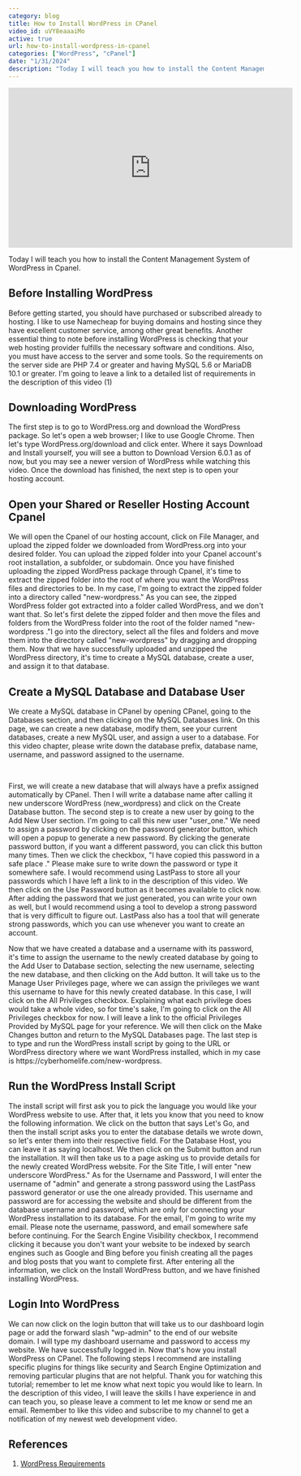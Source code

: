 ```yaml
---
category: blog
title: How to Install WordPress in CPanel
video_id: uVY8eaaaiMo
active: true
url: how-to-install-wordpress-in-cpanel
categories: ["WordPress", "cPanel"]
date: "1/31/2024"
description: "Today I will teach you how to install the Content Management System of WordPress in Cpanel. Before getting started, you should have purchased or subscribed already to hosting. I like to use Namecheap for buying domains and hosting since they have excellent customer service, among other great benefits. Another essential thing to note before installing WordPress is checking that your web hosting provider fulfills the necessary software and conditions. Also, you must have access to the server and some tools. So the requirements on the server side are PHP 7.4 or greater and having MySQL 5.6 or MariaDB 10.1 or greater."
---
```


<script type="application/ld+json">
{
  "@context": "https://schema.org",
  "@graph": [
    {
      "@type": "WebPage",
      "name": "How to Install WordPress in CPanel | Developer Gus",
      "url": "https://www.developergus.com/blog/how-to-install-wordpress-in-cpanel/"
    },
    {
      "@type": "BreadcrumbList",
      "@id": "https://www.developergus.com/blog/how-to-install-wordpress-in-cpanel/",
      "itemListElement": [
        {
          "@type": "ListItem",
          "position": 1,
          "name": "Developer Gus",
          "item": "https://www.developergus.com/"
        },
        {
          "@type": "ListItem",
          "position": 2,
          "name": "Blog | Developer Gus",
          "item": "https://www.developergus.com/blog/"
        },
        {
          "@type": "ListItem",
          "position": 3,
          "name": "How to Install WordPress in CPanel | Developer Gus",
          "item": "https://www.developergus.com/blog/how-to-install-wordpress-in-cpanel/"
        }
      ]
    },
    {
      "@type": "WebSite",
      "@id": "https://www.developergus.com/",
      "url": "https://www.developergus.com/",
      "name": "Developer Gus",
      "description": "Need a new website or have pending site updates? Contact Us to Get a Free Quote!",
      "publisher": {
        "@id": "https://www.developergus.com/"
      },
      "inLanguage": "en-US"
    },
    {
      "@type": "Organization",
      "@id": "https://www.developergus.com/",
      "url": "https://www.developergus.com/",
      "name": "Developer Gus",
      "logo": {
        "@type": "ImageObject",
        "url": "https://www.developergus.com/assets/images/png/Developer-Gus-white-logo.png"
      }
    },
    {
      "@type": "BlogPosting",
      "mainEntityOfPage": {
        "@type": "WebPage",
        "@id": "https://www.developergus.com/blog/how-to-install-wordpress-in-cpanel/"
      },
      "headline": "How to Install WordPress in CPanel",
      "description": "Today I will teach you how to install the Content Management System of WordPress in Cpanel. Before getting started, you should have purchased or subscribed already to hosting. I like to use Namecheap for buying domains and hosting since they have excellent customer service, among other great benefits. Another essential thing to note before installing WordPress is checking that your web hosting provider fulfills the necessary software and conditions. Also, you must have access to the server and some tools. So the requirements on the server side are PHP 7.4 or greater and having MySQL 5.6 or MariaDB 10.1 or greater. I&apos;m going to leave a link to a detailed list of requirements in the description of this video (1)",
      "image": "https://www.developergus.com/assets/images/blog/how-to-install-wordpress-in-cpanel.jpg",
      "author": {
        "@type": "Person",
        "name": "Developer Gus",
        "url": "https://www.developergus.com/"
      },
      "publisher": {
        "@type": "Organization",
        "name": "Developer Gus",
        "logo": {
          "@type": "ImageObject",
          "url": "https://www.developergus.com/assets/images/png/Developer-Gus-white-logo.png"
        }
      },
      "datePublished": "2022-8-22T20:41:03+00:00",
      "dateModified": "2022-8-22T20:41:03+00:00"
    }
  ]
}
</script>
<section id="blog-post">
  <div class="container">
    <div class="row">
      <div class="col col-xl-12 col-lg-12 col-md-12 col-sm-12 col-12">
        <div class="video-container ratio ratio-16x9">
          <iframe width="560" height="315" src="https://www.youtube.com/embed/uVY8eaaaiMo?si=52wLaeU0sw_JxEPo" title="YouTube video player" frameborder="0" allow="accelerometer; autoplay; clipboard-write; encrypted-media; gyroscope; picture-in-picture; web-share" allowfullscreen></iframe>
        </div>
        <p>Today I will teach you how to install the Content Management System of WordPress in Cpanel.&nbsp;</p>
        <h2>Before Installing WordPress</h2>
        <p>
          Before getting started, you should have purchased or subscribed already to hosting. I like to use Namecheap for buying domains and hosting since they have excellent customer service, among other great benefits. Another essential thing to note before installing WordPress is checking that your web hosting provider fulfills the necessary software and conditions. Also, you must have access to the server and some tools. So the requirements on the server side are PHP 7.4 or greater and having MySQL 5.6 or MariaDB 10.1 or greater. I&apos;m going to leave a link to a detailed list of requirements in the description of this video (1)&nbsp;
        </p>
        <h2>Downloading WordPress</h2>
        <p>
          The first step is to go to WordPress.org and download the WordPress package. So let&apos;s open a web browser; I like to use Google Chrome. Then let&apos;s type WordPress.org/download and click enter. Where it says Download and Install yourself, you will see a button to Download Version 6.0.1 as of now, but you may see a newer version of WordPress while watching this video. Once the download has finished, the next step is to open your hosting account.
        </p>
        <h2>Open your Shared or Reseller Hosting Account Cpanel</h2>
        <p>
          We will open the Cpanel of our hosting account, click on File Manager, and upload the zipped folder we downloaded from WordPress.org into your desired folder. You can upload the zipped folder into your Cpanel account&apos;s root installation, a subfolder, or subdomain. Once you have finished uploading the zipped WordPress package through Cpanel, it&apos;s time to extract the zipped folder into the root of where you want the WordPress files and directories to be. In my case, I&apos;m going to extract the zipped folder into a directory called &quot;new-wordpress.&quot; As you can see, the zipped WordPress folder got extracted into a folder called WordPress, and we don&apos;t want that. So let&apos;s first delete the zipped folder and then move the files and folders from the WordPress folder into the root of the folder named &quot;new-wordpress .&quot;I go into the directory, select all the files and folders and move them into the directory called &quot;new-wordpress&quot; by dragging and dropping them. Now that we have successfully uploaded and unzipped the WordPress directory, it&apos;s time to create a MySQL database, create a user, and assign it to that database.&nbsp;
        </p>
        <h2>Create a MySQL Database and Database User</h2>
        <p>
          We create a MySQL database in CPanel by opening CPanel, going to the Databases section, and then clicking on the MySQL Databases link. On this page, we can create a new database, modify them, see your current databases, create a new MySQL user, and assign a user to a database. For this video chapter, please write down the database prefix, database name, username, and password assigned to the username.&nbsp;
        </p>
        <br>
        <p>
          First, we will create a new database that will always have a prefix assigned automatically by CPanel. Then I will write a database name after calling it new underscore WordPress (new_wordpress) and click on the Create Database button. The second step is to create a new user by going to the Add New User section. I&apos;m going to call this new user &quot;user_one.&quot; We need to assign a password by clicking on the password generator button, which will open a popup to generate a new
          password. By clicking the generate password button, if you want a different password, you can click this button many times. Then we click the checkbox, &quot;I have copied this password in a safe place .&quot; Please make sure to write down the
          password or type it somewhere safe. I would recommend using LastPass to store all your passwords which I have left a link to in the description of this video. We then click on the Use Password button as it becomes available to click now. After
          adding the password that we just generated, you can write your own as well, but I would recommend using a tool to develop a strong password that is very difficult to figure out. LastPass also has a tool that will generate strong passwords, which
          you can use whenever you want to create an account.&nbsp;
        </p>
        <p>
          Now that we have created a database and a username with its password, it&apos;s time to assign the username to the newly created database by going to the Add User to Database section, selecting the new username, selecting the new database, and then
          clicking on the Add button. It will take us to the Manage User Privileges page, where we can assign the privileges we want this username to have for this newly created database. In this case, I will click on the All Privileges checkbox. Explaining
          what each privilege does would take a whole video, so for time&apos;s sake, I&apos;m going to click on the All Privileges checkbox for now. I will leave a link to the official Privileges Provided by MySQL page for your reference. We will then click
          on the Make Changes button and return to the MySQL Databases page. The last step is to type and run the WordPress install script by going to the URL or WordPress directory where we want WordPress installed, which in my case is
          https://cyberhomelife.com/new-wordpress.&nbsp;
        </p>
        <h2>Run the WordPress Install Script</h2>
        <p>
          The install script will first ask you to pick the language you would like your WordPress website to use. After that, it lets you know that you need to know the following information. We click on the button that says Let&apos;s Go, and then the
          install script asks you to enter the database details we wrote down, so let&apos;s enter them into their respective field. For the Database Host, you can leave it as saying localhost. We then click on the Submit button and run the installation. It
          will then take us to a page asking us to provide details for the newly created WordPress website. For the Site Title, I will enter &quot;new underscore WordPress.&quot; As for the Username and Password, I will enter the username of
          &quot;admin&quot; and generate a strong password using the LastPass password generator or use the one already provided. This username and password are for accessing the website and should be different from the database username and password, which
          are only for connecting your WordPress installation to its database. For the email, I&apos;m going to write my email. Please note the username, password, and email somewhere safe before continuing. For the Search Engine Visibility checkbox, I
          recommend clicking it because you don&apos;t want your website to be indexed by search engines such as Google and Bing before you finish creating all the pages and blog posts that you want to complete first. After entering all the information, we
          click on the Install WordPress button, and we have finished installing WordPress.&nbsp;
        </p>
        <h2>Login Into WordPress</h2>
        <p>
          We can now click on the login button that will take us to our dashboard login page or add the forward slash &quot;wp-admin&quot; to the end of our website domain. I will type my dashboard username and password to access my website. We have
          successfully logged in. Now that&apos;s how you install WordPress on CPanel. The following steps I recommend are installing specific plugins for things like security and Search Engine Optimization and removing particular plugins that are not
          helpful. Thank you for watching this tutorial; remember to let me know what next topic you would like to learn. In the description of this video, I will leave the skills I have experience in and can teach you, so please leave a comment to let me
          know or send me an email. Remember to like this video and subscribe to my channel to get a notification of my newest web development video.&nbsp;
        </p>
        <h2>References</h2>
        <ol>
          <li>
            <a href="https://wordpress.org/about/requirements/" aria-label="WordPress Requirements" target="_blank" rel="noreferrer noopener">WordPress Requirements</a>
          </li>
        </ol>
      </div>
    </div>
  </div>
</section>
